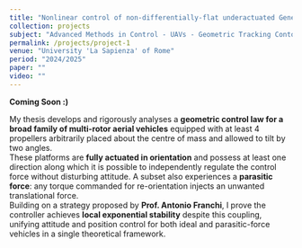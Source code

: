 ```yaml
---
title: "Nonlinear control of non-differentially-flat underactuated Generically Tilted Multirotors with moment-force coupling"
collection: projects
subject: "Advanced Methods in Control - UAVs - Geometric Tracking Contorller - Lyapunov Stability"
permalink: /projects/project-1
venue: "University 'La Sapienza' of Rome"
period: "2024/2025"
paper: ""
video: ""
---
```


**Coming Soon :)**

My thesis develops and rigorously analyses a **geometric control law for a broad family of multi-rotor aerial vehicles** equipped 
with at least 4 propellers arbitrarily placed about the centre of mass and allowed to tilt by two angles.  
These platforms are **fully actuated in orientation** and possess at least one direction along which it is possible to independently 
regulate the control force without disturbing attitude.  A subset also experiences a **parasitic force**: 
any torque commanded for re-orientation injects an unwanted translational force.  
Building on a strategy proposed by **Prof. Antonio Franchi**, I prove the controller achieves **local exponential stability** 
despite this coupling, unifying attitude and position control for both ideal and parasitic-force vehicles in a 
single theoretical framework.
